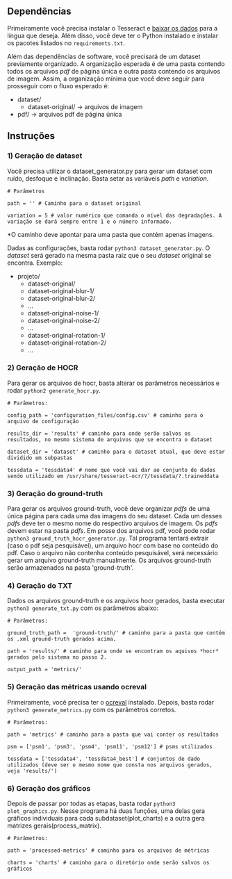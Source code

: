 Dependências
---------
Primeiramente você precisa instalar o Tesseract e [baixar os dados](https://github.com/tesseract-ocr/tessdata_best) para a língua que deseja. Além disso, você deve ter o Python instalado e instalar os pacotes listados no `requirements.txt`.

Além das dependências de software, você precisará de um dataset previamente organizado. A organização esperada é de uma pasta contendo todos os arquivos *pdf* de página única e outra pasta contendo os arquivos de imagem. Assim, a organização mínima que você deve seguir para prosseguir com o fluxo esperado é:

- dataset/
  - dataset-original/    -> arquivos de imagem
- pdf/                   -> arquivos pdf de página única

Instruções
------------
### 1) Geração de dataset

Você precisa utilizar o dataset_generator.py para gerar um dataset com ruído, desfoque e inclinação. Basta setar as variáveis *path* e *variation*.

~~~
# Parâmetros

path = '' # Caminho para o dataset original 

variation = 5 # valor numérico que comanda o nível das degradações. A variação se dará sempre entre 1 e o número informado.
~~~

*O caminho deve apontar para uma pasta que contém apenas imagens.

Dadas as configurações, basta rodar `python3 dataset_generator.py`.
O *dataset* será gerado na mesma pasta raiz que o seu *dataset* original se encontra. Exemplo:

- projeto/
  - dataset-original/
  - dataset-original-blur-1/
  - dataset-original-blur-2/
  - ...
  - dataset-original-noise-1/
  - dataset-original-noise-2/
  - ...
  - dataset-original-rotation-1/
  - dataset-original-rotation-2/
  - ...
  

### 2) Geração de HOCR
Para gerar os arquivos de hocr, basta alterar os parâmetros necessários e rodar `python2 generate_hocr.py`.

~~~
# Parâmetros:

config_path = 'configuration_files/config.csv' # caminho para o arquivo de configuração

results_dir = 'results' # caminho para onde serão salvos os resultados, no mesmo sistema de arquivos que se encontra o dataset

dataset_dir = 'dataset' # caminho para o dataset atual, que deve estar dividido em subpastas

tessdata = 'tessdata4' # nome que você vai dar ao conjunto de dados sendo utilizado em /usr/share/tesseract-ocr/?/tessdata/?.traineddata
~~~

### 3) Geração do ground-truth
Para gerar os arquivos ground-truth, você deve organizar *pdfs* de uma única página para cada uma das imagens do seu dataset. Cada um desses *pdfs* deve ter o mesmo nome do respectivo arquivos de imagem. Os *pdfs* devem estar na pasta *pdfs*. Em posse dos arquivos pdf, você pode rodar `python3 ground_truth_hocr_generator.py`. Tal programa tentará extrair (caso o pdf seja pesquisável), um arquivo hocr com base no conteúdo do pdf. Caso o arquivo não contenha conteúdo pesquisável, será necessário gerar um arquivo ground-truth manualmente. Os arquivos ground-truth serão armazenados na pasta 'ground-truth'.

### 4) Geração do TXT
Dados os arquivos ground-truth e os arquivos hocr gerados, basta executar `python3 generate_txt.py` com os parâmetros abaixo:

~~~
# Parâmetros:

ground_truth_path =  'ground-truth/' # caminho para a pasta que contém os .xml ground-truth gerados acima.

path = 'results/' # caminho para onde se encontram os aquivos *hocr* gerados pelo sistema no passo 2.

output_path = 'metrics/'
~~~


### 5) Geração das métricas usando ocreval
Primeiramente, você precisa ter o [ocreval](https://github.com/eddieantonio/ocreval) instalado. Depois, basta rodar `python3 generate_metrics.py` com os parâmetros corretos.

~~~
# Parâmetros:

path = 'metrics' # caminho para a pasta que vai conter os resultados

psm = ['psm1', 'psm3', 'psm4', 'psm11', 'psm12'] # psms utilizados

tessdata = ['tessdata4', 'tessdata4_best'] # conjuntos de dado utilizados (deve ser o mesmo nome que consta nos arquivos gerados, veja 'results/')

~~~ 

### 6) Geração dos gráficos
Depois de passar por todas as etapas, basta rodar `python3 plot_graphics.py`. Nesse programa há duas funções, uma delas gera gráficos individuais para cada subdataset(plot_charts)  e a outra gera matrizes gerais(process_matrix). 

~~~
# Parâmetros:

path = 'processed-metrics' # caminho para os arquivos de métricas

charts = 'charts' # caminho para o diretório onde serão salvos os gráficos
~~~
